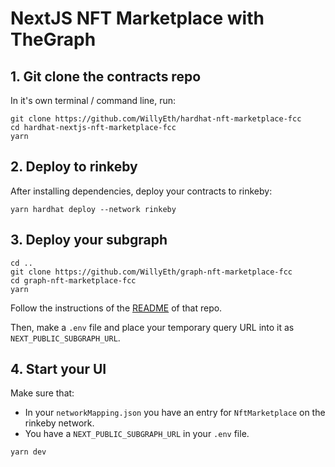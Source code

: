 

# NextJS NFT Marketplace with TheGraph

## 1. Git clone the contracts repo

In it's own terminal / command line, run: 

```
git clone https://github.com/WillyEth/hardhat-nft-marketplace-fcc
cd hardhat-nextjs-nft-marketplace-fcc
yarn
```

## 2. Deploy to rinkeby 

After installing dependencies, deploy your contracts to rinkeby:

```
yarn hardhat deploy --network rinkeby
```

## 3. Deploy your subgraph

```
cd ..
git clone https://github.com/WillyEth/graph-nft-marketplace-fcc
cd graph-nft-marketplace-fcc
yarn
```

Follow the instructions of the [README](https://github.com/WillyEth/graph-nft-marketplace-fcc/blob/main/README.md) of that repo. 

Then, make a `.env` file and place your temporary query URL into it as `NEXT_PUBLIC_SUBGRAPH_URL`.


## 4. Start your UI

Make sure that:
- In your `networkMapping.json` you have an entry for `NftMarketplace` on the rinkeby network. 
- You have a `NEXT_PUBLIC_SUBGRAPH_URL` in your `.env` file. 

```
yarn dev
```
